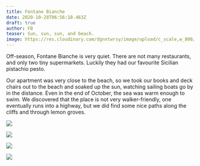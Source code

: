 ```yaml
---
title: Fontane Bianche
date: 2020-10-28T06:56:18.463Z
draft: true
author: FB
teaser: Sun, sun, sun, and beach.
image: https://res.cloudinary.com/dgnntwrsy/image/upload/c_scale,w_800/v1603868259/IMG_20201026_171732_camyll.jpg
---
```

Off-season, Fontane Bianche is very quiet. There are not many restaurants, and only two tiny supermarkets. Luckily they had our favourite Sicilian pistachio pesto. 

Our apartment was very close to the beach, so we took our books and deck chairs out to the beach and soaked up the sun, watching sailing boats go by in the distance. Even in the end of October, the sea was warm enough to swim. We discovered that the place is not very walker-friendly, one eventually runs into a highway, but we did find some nice paths along the cliffs and through lemon groves.

![](https://res.cloudinary.com/dgnntwrsy/image/upload/c_scale,w_800/v1603868424/IMG_20201025_145144_enigox.jpg)

![](https://res.cloudinary.com/dgnntwrsy/image/upload/c_scale,w_800/v1603868354/IMG_20201027_100055_pwdgqz.jpg)

![](https://res.cloudinary.com/dgnntwrsy/image/upload/c_scale,w_500/v1603868500/IMG_20201025_140407_zwyndt.jpg)

![](https://res.cloudinary.com/dgnntwrsy/image/upload/c_scale,w_800/v1603868259/IMG_20201026_171732_camyll.jpg)
